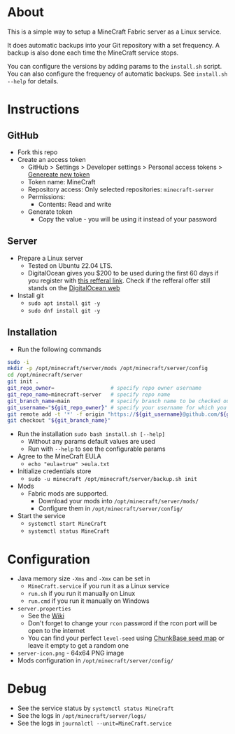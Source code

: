 About
=====

This is a simple way to setup a MineCraft Fabric server as a Linux service. 

It does automatic backups into your Git repository with a set frequency. 
A backup is also done each time the MineCraft service stops.

You can configure the versions by adding params to the `install.sh` script.
You can also configure the frequency of automatic backups.
See `install.sh --help` for details.


Instructions
============

GitHub
------

* Fork this repo
* Create an access token
  * GitHub > Settings > Developer settings > Personal access tokens > [Genereate new token](https://github.com/settings/personal-access-tokens/new)
  * Token name: MineCraft
  * Repository access: Only selected repositories: `minecraft-server`
  * Permissions:
    * Contents: Read and write
  * Generate token
    * Copy the value - you will be using it instead of your password

Server
------

* Prepare a Linux server
  * Tested on Ubuntu 22.04 LTS.
  * DigitalOcean gives you $200 to be used during the first 60 days if you register with [this refferal link](https://m.do.co/c/dba1347dcfc8). 
    Check if the refferal offer still stands on the [DigitalOcean web](https://www.digitalocean.com/referral-program)
* Install git
  * `sudo apt install git -y`
  * `sudo dnf install git -y`

Installation
------------

* Run the following commands

```bash
sudo -i
mkdir -p /opt/minecraft/server/mods /opt/minecraft/server/config
cd /opt/minecraft/server
git init .
git_repo_owner=                  # specify repo owner username
git_repo_name=minecraft-server   # specify repo name
git_branch_name=main             # specify branch name to be checked out and used for backups
git_username="${git_repo_owner}" # specify your username for which you have generated the access token on GitHub
git remote add -t '*' -f origin "https://${git_username}@github.com/${git_repo_owner}/${git_repo_name}.git"
git checkout "${git_branch_name}"
```

* Run the installation `sudo bash install.sh [--help]`
  * Without any params default values are used
  * Run with `--help` to see the configurable params
* Agree to the MineCraft EULA
  * `echo "eula=true" >eula.txt`
* Initialize credentials store
  * `sudo -u minecraft /opt/minecraft/server/backup.sh init`
* Mods
  * Fabric mods are supported.
    * Download your mods into `/opt/minecraft/server/mods/` 
    * Configure them in `/opt/minecraft/server/config/`
* Start the service
  * `systemctl start MineCraft`
  * `systemctl status MineCraft`

Configuration
=============

* Java memory size `-Xms` and `-Xmx` can be set in
  * `MineCraft.service` if you run it as a Linux service
  * `run.sh` if you run it manually on Linux
  * `run.cmd` if you run it manually on Windows
* `server.properties` 
  * See the [Wiki](https://minecraft.fandom.com/wiki/Server.properties)
  * Don't forget to change your `rcon` password if the rcon port will be open to the internet
  * You can find your perfect `level-seed` using [ChunkBase seed map](https://www.chunkbase.com/apps/seed-map) or leave it empty to get a random one
* `server-icon.png` - 64x64 PNG image
* Mods configuration in `/opt/minecraft/server/config/`

Debug
=====

* See the service status by `systemctl status MineCraft`
* See the logs in `/opt/minecraft/server/logs/`
* See the logs in `journalctl --unit=MineCraft.service`
